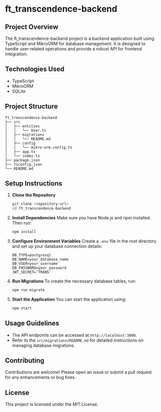 # ft_transcendence-backend

## Project Overview
The ft_transcendence-backend project is a backend application built using TypeScript and MikroORM for database management. It is designed to handle user-related operations and provide a robust API for frontend integration.

## Technologies Used
- TypeScript
- MikroORM
- SQLite

## Project Structure
```
ft_transcendence-backend
├── src
│   ├── entities
│   │   └── User.ts
│   ├── migrations
│   │   └── README.md
│   ├── config
│   │   └── mikro-orm.config.ts
│   ├── app.ts
│   └── index.ts
├── package.json
├── tsconfig.json
└── README.md
```

## Setup Instructions

1. **Clone the Repository**
   ```bash
   git clone <repository-url>
   cd ft_transcendence-backend
   ```

2. **Install Dependencies**
   Make sure you have Node.js and npm installed. Then run:
   ```bash
   npm install
   ```

3. **Configure Environment Variables**
   Create a `.env` file in the root directory and set up your database connection details:
   ```
   DB_TYPE=postgresql
   DB_NAME=your_database_name
   DB_USER=your_username
   DB_PASSWORD=your_password
   JWT_SECRET='TRANS'
   ```

4. **Run Migrations**
   To create the necessary database tables, run:
   ```bash
   npm run migrate
   ```

5. **Start the Application**
   You can start the application using:
   ```bash
   npm start
   ```

## Usage Guidelines
- The API endpoints can be accessed at `http://localhost:3000`.
- Refer to the `src/migrations/README.md` for detailed instructions on managing database migrations.

## Contributing
Contributions are welcome! Please open an issue or submit a pull request for any enhancements or bug fixes.

## License
This project is licensed under the MIT License.